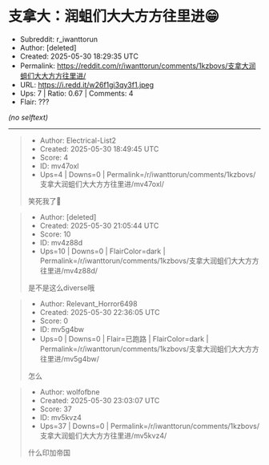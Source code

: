 # 支拿大：润蛆们大大方方往里进😁

- Subreddit: r_iwanttorun
- Author: [deleted]
- Created: 2025-05-30 18:29:35 UTC
- Permalink: https://reddit.com/r/iwanttorun/comments/1kzbovs/支拿大润蛆们大大方方往里进/
- URL: https://i.redd.it/w26f1gi3qy3f1.jpeg
- Ups: 7 | Ratio: 0.67 | Comments: 4
- Flair: ???

_(no selftext)_

---

> - Author: Electrical-List2
> - Created: 2025-05-30 18:49:45 UTC
> - Score: 4
> - ID: mv47oxl
> - Ups=4 | Downs=0 | Permalink=/r/iwanttorun/comments/1kzbovs/支拿大润蛆们大大方方往里进/mv47oxl/
>
> 笑死我了🤣

> - Author: [deleted]
> - Created: 2025-05-30 21:05:44 UTC
> - Score: 10
> - ID: mv4z88d
> - Ups=10 | Downs=0 | FlairColor=dark | Permalink=/r/iwanttorun/comments/1kzbovs/支拿大润蛆们大大方方往里进/mv4z88d/
>
> 是不是这么diverse哦

> - Author: Relevant_Horror6498
> - Created: 2025-05-30 22:36:05 UTC
> - Score: 0
> - ID: mv5g4bw
> - Ups=0 | Downs=0 | Flair=已跑路 | FlairColor=dark | Permalink=/r/iwanttorun/comments/1kzbovs/支拿大润蛆们大大方方往里进/mv5g4bw/
>
> 怎么

> - Author: wolfofbne
> - Created: 2025-05-30 23:03:07 UTC
> - Score: 37
> - ID: mv5kvz4
> - Ups=37 | Downs=0 | Permalink=/r/iwanttorun/comments/1kzbovs/支拿大润蛆们大大方方往里进/mv5kvz4/
>
> 什么印加帝国
